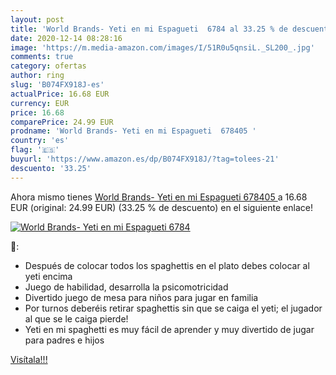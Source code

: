 ```yaml
---
layout: post
title: 'World Brands- Yeti en mi Espagueti  6784 al 33.25 % de descuento'
date: 2020-12-14 08:28:16
image: 'https://m.media-amazon.com/images/I/51R0u5qnsiL._SL200_.jpg'
comments: true
category: ofertas
author: ring
slug: 'B074FX918J-es'
actualPrice: 16.68 EUR
currency: EUR
price: 16.68
comparePrice: 24.99 EUR
prodname: 'World Brands- Yeti en mi Espagueti  678405 '
country: 'es'
flag: '🇪🇸'
buyurl: 'https://www.amazon.es/dp/B074FX918J/?tag=tolees-21'
descuento: '33.25'
---
```


Ahora mismo tienes [World Brands- Yeti en mi Espagueti  678405 ](https://www.amazon.es/dp/B074FX918J/?tag=tolees-21) a 16.68 EUR (original: 24.99 EUR) (33.25 %  de descuento) en el siguiente enlace!

[![World Brands- Yeti en mi Espagueti  6784](https://m.media-amazon.com/images/I/51R0u5qnsiL._SL200_.jpg)](https://www.amazon.es/dp/B074FX918J/?tag=tolees-21)

🔎:

- Después de colocar todos los spaghettis en el plato debes colocar al yeti encima
- Juego de habilidad, desarrolla la psicomotricidad
- Divertido juego de mesa para niños para jugar en familia
- Por turnos deberéis retirar spaghettis sin que se caiga el yeti; el jugador al que se le caiga pierde!
- Yeti en mi spaghetti es muy fácil de aprender y muy divertido de jugar para padres e hijos

[Visítala!!!](https://www.amazon.es/dp/B074FX918J/?tag=tolees-21)
